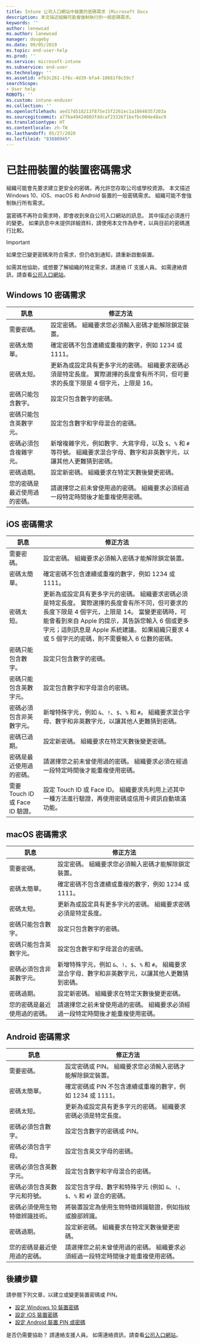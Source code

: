 ```yaml
---
title: Intune 公司入口網站中裝置的密碼需求 |Microsoft Docs
description: 本文描述組織可能會強制執行的一般密碼需求。
keywords: ''
author: lenewsad
ms.author: lanewsad
manager: dougeby
ms.date: 09/05/2019
ms.topic: end-user-help
ms.prod: ''
ms.service: microsoft-intune
ms.subservice: end-user
ms.technology: ''
ms.assetid: efb3c261-1f6c-4d39-bfa4-18661f8c59c7
searchScope:
- User help
ROBOTS: ''
ms.custom: intune-enduser
ms.collection: ''
ms.openlocfilehash: aed17d518213f875e15f2261ec1a18640357203a
ms.sourcegitcommit: a77ba49424803fddcaf23326f1befbc004e48ac9
ms.translationtype: HT
ms.contentlocale: zh-TW
ms.lasthandoff: 05/27/2020
ms.locfileid: "83880945"
---
```

# <a name="device-password-requirements-for-enrolled-devices"></a>已註冊裝置的裝置密碼需求

組織可能會先要求建立更安全的密碼，再允許您存取公司或學校資源。 本文描述 Windows 10、iOS、macOS 和 Android 裝置的一般密碼需求。 組織可能不會強制執行所有需求。  


當密碼不再符合需求時，即會收到來自公司入口網站的訊息。 其中描述必須進行的變更。 如果訊息中未提供詳細資料，請使用本文作為參考，以與目前的密碼進行比較。  

> [!IMPORTANT]
> 如果您已變更密碼來符合需求，但仍收到通知，請重新啟動裝置。  

如需其他協助，或想要了解組織的特定需求，請連絡 IT 支援人員。 如需連絡資訊，請查看[公司入口網站](https://go.microsoft.com/fwlink/?linkid=2010980)。  

## <a name="windows-10-password-requirements"></a>Windows 10 密碼需求

| 訊息 | 修正方法 |
|-----------------------------------------------------|------------------------------------------------------------------------------------------------------------------------------------------------------------------------------------------------------------------------------------------------------------------------------------------------------------------------------------------------------------|
| 需要密碼。 | 設定密碼。 組織要求您必須輸入密碼才能解除鎖定裝置。 |
| 密碼太簡單。 |  確定密碼不包含連續或重複的數字，例如 1234 或 1111。 |
| 密碼太短。| 更新為或設定具有更多字元的密碼。 組織要求密碼必須是特定長度。 實際選擇的長度會有所不同，但可要求的長度下限是 4 個字元，上限是 16。 |
| 密碼只能包含數字。 | 設定只包含數字的密碼。|
| 密碼只能包含英數字元。 | 設定包含數字和字母混合的密碼。|
| 密碼必須包含複雜字元。 | 新增複雜字元，例如數字、大寫字母，以及 `$`、`%` 和 `#` 等符號。 組織要求混合字母、數字和非英數字元，以讓其他人更難猜到密碼。|  
| 密碼過期。 | 設定新密碼。 組織要求在特定天數後變更密碼。 |
| 您的密碼是最近使用過的密碼。 | 請選擇您之前未曾使用過的密碼。 組織要求必須經過一段特定時間後才能重複使用密碼。 |

## <a name="ios-passcode-requirements"></a>iOS 密碼需求

| 訊息 | 修正方法 |
|-----------------------------------------------------|------------------------------------------------------------------------------------------------------------------------------------------------------------------------------------------------------------------------------------------------------------------------------------------------------------------------------------------------------------|
| 需要密碼。| 設定密碼。 組織要求必須輸入密碼才能解除鎖定裝置。 |
| 密碼太簡單。 |  確定密碼不包含連續或重複的數字，例如 1234 或 1111。 |
| 密碼太短。 | 更新為或設定具有更多字元的密碼。 組織要求密碼必須是特定長度。 實際選擇的長度會有所不同，但可要求的長度下限是 4 個字元，上限是 14。 當變更密碼時，可能會看到來自 Apple 的提示，其告訴您輸入 6 個或更多字元；這則訊息是 Apple 系統建議。 如果組織只要求 4 或 5 個字元的密碼，則不需要輸入 6 位數的密碼。|  
| 密碼只能包含數字。 | 設定只包含數字的密碼。|
| 密碼只能包含英數字元。| 設定包含數字和字母混合的密碼。|
| 密碼必須包含非英數字元。 | 新增特殊字元，例如 `&`、`!`、`$`、`%` 和 `#`。 組織要求混合字母、數字和非英數字元，以讓其他人更難猜到密碼。|
| 密碼已過期。 | 設定新密碼。 組織要求在特定天數後變更密碼。 |
| 密碼是最近使用過的密碼。| 請選擇您之前未曾使用過的密碼。 組織要求必須在經過一段特定時間後才能重複使用密碼。 |
|需要 Touch ID 或 Face ID 驗證。 | 設定 Touch ID 或 Face ID。 組織要求先利用上述其中一種方法進行驗證，再使用密碼或信用卡資訊自動填滿功能。 | 

## <a name="macos-password-requirements"></a>macOS 密碼需求
| 訊息 | 修正方法 |
|-----------------------------------------------------|------------------------------------------------------------------------------------------------------------------------------------------------------------------------------------------------------------------------------------------------------------------------------------------------------------------------------------------------------------|
| 需要密碼。 | 設定密碼。 組織要求您必須輸入密碼才能解除鎖定裝置。 |
| 密碼太簡單。|  確定密碼不包含連續或重複的數字，例如 1234 或 1111。 |
| 密碼太短。 | 更新為或設定具有更多字元的密碼。 組織要求密碼必須是特定長度。|
| 密碼只能包含數字。 | 設定只包含數字的密碼。|
| 密碼只能包含英數字元。 | 設定包含數字和字母混合的密碼。|
| 密碼必須包含非英數字元。 | 新增特殊字元，例如 `&`、`!`、`$`、`%` 和 `#`。 組織要求混合字母、數字和非英數字元，以讓其他人更難猜到密碼。|
| 密碼過期。 | 設定新密碼。 組織要求在特定天數後變更密碼。 |
| 您的密碼是最近使用過的密碼。 | 請選擇您之前未曾使用過的密碼。 組織要求必須經過一段特定時間後才能重複使用密碼。 |

## <a name="android-password-requirements"></a>Android 密碼需求
| 訊息 | 修正方法 |
|-----------------------------------------------------|------------------------------------------------------------------------------------------------------------------------------------------------------------------------------------------------------------------------------------------------------------------------------------------------------------------------------------------------------------|
| 需要密碼。 | 設定密碼或 PIN。 組織要求您必須輸入密碼才能解除鎖定裝置。 |
| 密碼太簡單。 |  確定密碼或 PIN 不包含連續或重複的數字，例如 1234 或 1111。 |
| 密碼太短。 | 更新為或設定具有更多字元的密碼。 組織要求密碼必須是特定長度。|
| 密碼必須包含數字。 | 設定包含數字的密碼或 PIN。|
| 密碼必須包含字母。 | 設定包含英文字母的密碼。|
| 密碼必須包含英數字元。 | 設定包含數字和字母混合的密碼。|
| 密碼必須包含英數字元和符號。 | 設定包含字母、數字和特殊字元 (例如 `&`、`!`、`$`、`%` 和 `#`) 混合的密碼。 |
| 密碼必須使用生物特徵辨識技術。| 將裝置設定為使用生物特徵辨識驗證，例如指紋或臉部辨識。
| 密碼過期。 | 設定新密碼。 組織要求在特定天數後變更密碼。 |
| 您的密碼是最近使用過的密碼。 | 請選擇您之前未曾使用過的密碼。 組織要求必須經過一段特定時間後才能重複使用密碼。 |

## <a name="next-steps"></a>後續步驟

請參閱下列文章，以建立或變更裝置密碼或 PIN。  

- [設定 Windows 10 裝置密碼](set-or-change-your-password-windows.md)  
- [設定 iOS 裝置密碼](set-or-change-your-passcode-ios.md)  
- [設定 Android 裝置 PIN 或密碼](set-your-pin-or-password-android.md)  

是否仍需要協助？ 請連絡支援人員。 如需連絡資訊，請查看[公司入口網站](https://go.microsoft.com/fwlink/?linkid=2010980)。  


